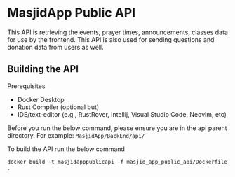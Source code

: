 # MasjidApp Public API

This API is retrieving the events, prayer times, announcements, classes data for use by the frontend. This API is also
used for sending questions and donation data from users as well.

## Building the  API

Prerequisites

- Docker Desktop
- Rust Compiler (optional but)
- IDE/text-editor (e.g., RustRover, Intellij, Visual Studio Code, Neovim, etc)

Before you run the below command, please ensure you are in the api parent directory.
For example: `MasjidApp/BackEnd/api/`

To build the API run the below command

```    
docker build -t masjidapppublicapi -f masjid_app_public_api/Dockerfile .
```


